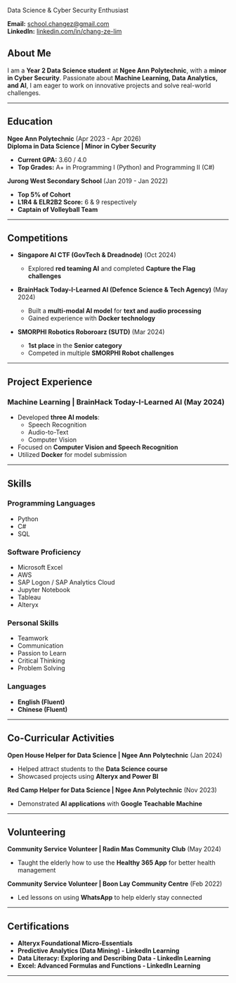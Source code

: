 Data Science & Cyber Security Enthusiast  

**Email:** school.changez@gmail.com  
**LinkedIn:** [linkedin.com/in/chang-ze-lim](https://www.linkedin.com/in/chang-ze-lim)  

## About Me  

I am a **Year 2 Data Science student** at **Ngee Ann Polytechnic**, with a **minor in Cyber Security**. Passionate about **Machine Learning, Data Analytics, and AI**, I am eager to work on innovative projects and solve real-world challenges.  

---

## Education  

**Ngee Ann Polytechnic** (Apr 2023 - Apr 2026)  
**Diploma in Data Science | Minor in Cyber Security**  
- **Current GPA:** 3.60 / 4.0  
- **Top Grades:** A+ in Programming I (Python) and Programming II (C#)  

**Jurong West Secondary School** (Jan 2019 - Jan 2022)  
- **Top 5% of Cohort**  
- **L1R4 & ELR2B2 Score:** 6 & 9 respectively  
- **Captain of Volleyball Team**  

---

## Competitions  

- **Singapore AI CTF (GovTech & Dreadnode)** (Oct 2024)  
  - Explored **red teaming AI** and completed **Capture the Flag challenges**  

- **BrainHack Today-I-Learned AI (Defence Science & Tech Agency)** (May 2024)  
  - Built a **multi-modal AI model** for **text and audio processing**  
  - Gained experience with **Docker technology**  

- **SMORPHI Robotics Roboroarz (SUTD)** (Mar 2024)  
  - **1st place** in the **Senior category**  
  - Competed in multiple **SMORPHI Robot challenges**  

---

## Project Experience  

### Machine Learning | BrainHack Today-I-Learned AI (May 2024)  
- Developed **three AI models**:  
  - Speech Recognition  
  - Audio-to-Text  
  - Computer Vision  
- Focused on **Computer Vision and Speech Recognition**  
- Utilized **Docker** for model submission  

---

## Skills  

### Programming Languages  
- Python  
- C#  
- SQL  

### Software Proficiency  
- Microsoft Excel  
- AWS  
- SAP Logon / SAP Analytics Cloud  
- Jupyter Notebook  
- Tableau  
- Alteryx  

### Personal Skills  
- Teamwork  
- Communication  
- Passion to Learn  
- Critical Thinking  
- Problem Solving  

### Languages  
- **English (Fluent)**  
- **Chinese (Fluent)**  

---

## Co-Curricular Activities  

**Open House Helper for Data Science | Ngee Ann Polytechnic** (Jan 2024)  
- Helped attract students to the **Data Science course**  
- Showcased projects using **Alteryx and Power BI**  

**Red Camp Helper for Data Science | Ngee Ann Polytechnic** (Nov 2023)  
- Demonstrated **AI applications** with **Google Teachable Machine**  

---

## Volunteering  

**Community Service Volunteer | Radin Mas Community Club** (May 2024)  
- Taught the elderly how to use the **Healthy 365 App** for better health management  

**Community Service Volunteer | Boon Lay Community Centre** (Feb 2022)  
- Led lessons on using **WhatsApp** to help elderly stay connected  

---

## Certifications  

- **Alteryx Foundational Micro-Essentials**  
- **Predictive Analytics (Data Mining) - LinkedIn Learning**  
- **Data Literacy: Exploring and Describing Data - LinkedIn Learning**  
- **Excel: Advanced Formulas and Functions - LinkedIn Learning**  

---
